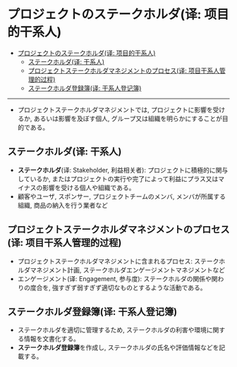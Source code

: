 # プロジェクトのステークホルダ(译: 项目的干系人)

- [プロジェクトのステークホルダ(译: 项目的干系人)](#プロジェクトのステークホルダ译-项目的干系人)
  - [ステークホルダ(译: 干系人)](#ステークホルダ译-干系人)
  - [プロジェクトステークホルダマネジメントのプロセス(译: 项目干系人管理的过程)](#プロジェクトステークホルダマネジメントのプロセス译-项目干系人管理的过程)
  - [ステークホルダ登録簿(译: 干系人登记簿)](#ステークホルダ登録簿译-干系人登记簿)

---

- プロジェクトステークホルダマネジメントでは, プロジェクトに影響を受けるか, あるいは影響を及ぼす個人, グループ又は組織を明らかにすることが目的である。

## ステークホルダ(译: 干系人)

- **ステークホルダ**(译: Stakeholder, 利益相关者): プロジェクトに積極的に関与しているか, またはプロジェクトの実行や完了によって利益にプラス又はマイナスの影響を受ける個人や組織である。
- 顧客やユーザ, スポンサー, プロジェクトチームのメンバ, メンバが所属する組織, 商品の納入を行う業者など

## プロジェクトステークホルダマネジメントのプロセス(译: 项目干系人管理的过程)

- プロジェクトステークホルダマネジメントに含まれるプロセス: ステークホルダマネジメント計画, ステークホルダエンゲージメントマネジメントなど
- エンゲージメント(译: Engagement, 参与度): ステークホルダの関係や関わりの度合を, 強すぎず弱すぎず適切なものとするような活動である。

## ステークホルダ登録簿(译: 干系人登记簿)

- ステークホルダを適切に管理するため, ステークホルダの利害や環境に関する情報を文書化する。
- **ステークホルダ登録簿**を作成し, ステークホルダの氏名や評価情報などを記載する。
